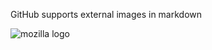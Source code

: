 GitHub supports external images in markdown

![mozilla logo](https://yari-demos.prod.mdn.mozit.cloud/en-US/docs/Web/HTML/Element/img/favicon144.png)
